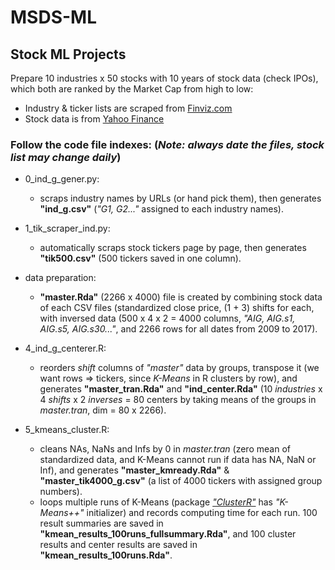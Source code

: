 # MSDS-ML
## Stock ML Projects
Prepare 10 industries x 50 stocks with 10 years of stock data (check IPOs), which both are ranked by the Market Cap from high to low:
- Industry & ticker lists are scraped from [Finviz.com](https://www.finviz.com) 
- Stock data is from [Yahoo Finance](https://finance.yahoo.com/) 

### Follow the code file indexes: (*Note: always date the files, stock list may change daily*)
- 0_ind_g_gener.py:
  - scraps industry names by URLs (or hand pick them), then generates **"ind_g.csv"** (*"G1, G2..."* assigned to each industry names).

- 1_tik_scraper_ind.py:
  - automatically scraps stock tickers page by page, then generates **"tik500.csv"** (500 tickers saved in one column).

- data preparation:
  - **"master.Rda"** (2266 x 4000) file is created by combining stock data of each CSV files (standardized close price, (1 + 3) shifts for each, with inversed data (500 x 4 x 2 = 4000 columns, *"AIG, AIG.s1, AIG.s5, AIG.s30..."*, and 2266 rows for all dates from 2009 to 2017).

- 4_ind_g_centerer.R:
  - reorders *shift* columns of *"master"* data by groups, transpose it (we want rows => tickers, since *K-Means* in R clusters by row), and generates **"master_tran.Rda"** and **"ind_center.Rda"** (10 *industries* x 4 *shifts* x 2 *inverses* = 80 centers by taking means of the groups in *master.tran*, dim = 80 x 2266).

- 5_kmeans_cluster.R:
  - cleans NAs, NaNs and Infs by 0 in *master.tran* (zero mean of standardized data, and K-Means cannot run if data has NA, NaN or Inf), and generates **"master_kmready.Rda"** & **"master_tik4000_g.csv"** (a list of 4000 tickers with assigned group numbers).
  - loops multiple runs of K-Means (package [*"ClusterR"*](https://cran.r-project.org/web/packages/ClusterR/ClusterR.pdf) has *"K-Means++"* initializer) and records computing time for each run. 100 result summaries are saved in **"kmean_results_100runs_fullsummary.Rda"**, and 100 cluster results and center results are saved in **"kmean_results_100runs.Rda"**.
  
  

